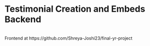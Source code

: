 <h1>Testimonial Creation and Embeds Backend </h1>
<br/>
Frontend at https://github.com/Shreya-Joshi23/final-yr-project
